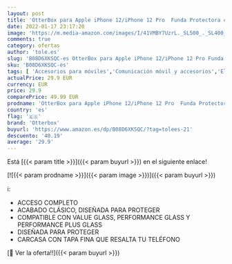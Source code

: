 ```yaml
---
layout: post
title: 'OtterBox para Apple iPhone 12/iPhone 12 Pro  Funda Protectora con Tapa Folio de Piel  Strada Series  Marrón'
date: 2022-01-17 23:17:20
image: 'https://m.media-amazon.com/images/I/41VMBY7UzrL._SL500_._SL400_.jpg'
comments: true
category: ofertas
author: 'tole.es'
slug: 'B08D6XKSQC-es OtterBox para Apple iPhone 12/iPhone 12 Pro Funda...'
sku: 'B08D6XKSQC-es'
tags: [ 'Accesorios para móviles','Comunicación móvil y accesorios','Electrónica','Fundas y carcasas para teléfonos móviles','apple','iphone','otterbox', ]
actualPrice: 29.9 EUR
currency: EUR
price: 29.9
comparePrice: 49.99 EUR
prodname: 'OtterBox para Apple iPhone 12/iPhone 12 Pro  Funda Protectora con Tapa Folio de Piel  Strada Series  Marrón'
country: 'es'
flag: '🇪🇸'
brand: 'Otterbox'
buyurl: 'https://www.amazon.es/dp/B08D6XKSQC/?tag=tolees-21'
descuento: '40.19'
average: '29.9'
---
```


Está [{{< param title >}}]({{< param buyurl >}}) en el siguiente enlace!

[![{{< param prodname >}}]({{< param image >}})]({{< param buyurl >}})

ℹ️:

- ACCESO COMPLETO
- ACABADO CLÁSICO, DISEÑADA PARA PROTEGER
- COMPATIBLE CON VALUE GLASS, PERFORMANCE GLASS Y PERFORMANCE PLUS GLASS
- DISEÑADA PARA PROTEGER
- CARCASA CON TAPA FINA QUE RESALTA TU TELÉFONO

[🛒 Ver la oferta!!]({{< param buyurl >}})
